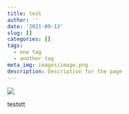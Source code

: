 ```yaml
---
title: test
author: ''
date: '2021-09-13'
slug: []
categories: []
tags:
  - one tag
  - another tag
meta_img: images/image.png
description: Description for the page
---
```



![](images/4827878A-5E88-404E-BEF3-BFD4CC951D47.jpeg)

teststt